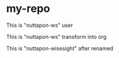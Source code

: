 # my-repo

This is "nuttapon-ws" user

This is "nuttapon-ws" transform into org

This is "nuttapon-wisesight" after renamed